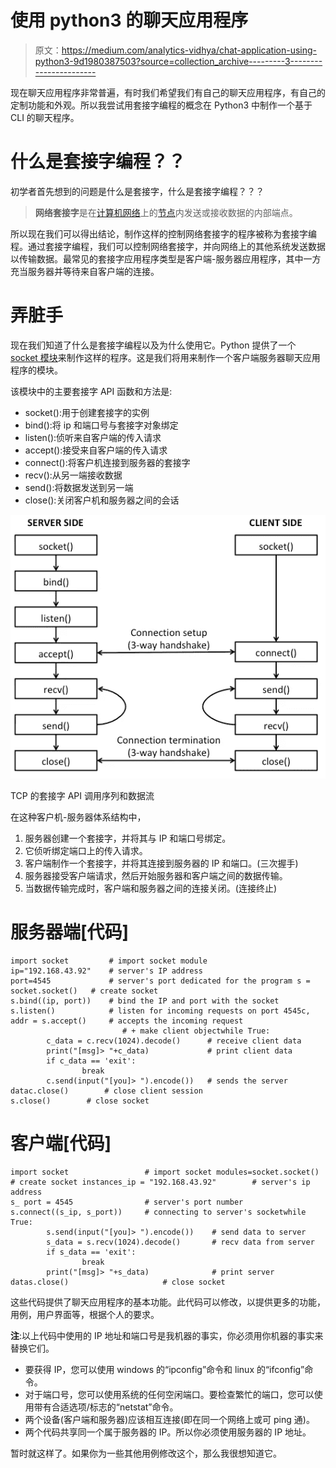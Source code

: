 # 使用 python3 的聊天应用程序

> 原文：<https://medium.com/analytics-vidhya/chat-application-using-python3-9d1980387503?source=collection_archive---------3----------------------->

现在聊天应用程序非常普遍，有时我们希望我们有自己的聊天应用程序，有自己的定制功能和外观。所以我尝试用套接字编程的概念在 Python3 中制作一个基于 CLI 的聊天程序。

# 什么是套接字编程？？

初学者首先想到的问题是什么是套接字，什么是套接字编程？？？

> **网络套接字**是在[计算机网络](https://en.wikipedia.org/wiki/Computer_network)上的[节点](https://en.wikipedia.org/wiki/Node_(networking))内发送或接收数据的内部端点。

所以现在我们可以得出结论，制作这样的控制网络套接字的程序被称为套接字编程。通过套接字编程，我们可以控制网络套接字，并向网络上的其他系统发送数据以传输数据。最常见的套接字应用程序类型是客户端-服务器应用程序，其中一方充当服务器并等待来自客户端的连接。

# 弄脏手

现在我们知道了什么是套接字编程以及为什么使用它。Python 提供了一个 [socket 模块](https://docs.python.org/3/library/socket.html)来制作这样的程序。这是我们将用来制作一个客户端服务器聊天应用程序的模块。

该模块中的主要套接字 API 函数和方法是:

*   socket():用于创建套接字的实例
*   bind():将 ip 和端口号与套接字对象绑定
*   listen():侦听来自客户端的传入请求
*   accept():接受来自客户端的传入请求
*   connect():将客户机连接到服务器的套接字
*   recv():从另一端接收数据
*   send():将数据发送到另一端
*   close():关闭客户机和服务器之间的会话

![](img/701143d0b3019199be8a25582ae90215.png)

TCP 的套接字 API 调用序列和数据流

在这种客户机-服务器体系结构中，

1.  服务器创建一个套接字，并将其与 IP 和端口号绑定。
2.  它侦听绑定端口上的传入请求。
3.  客户端制作一个套接字，并将其连接到服务器的 IP 和端口。(三次握手)
4.  服务器接受客户端请求，然后开始服务器和客户端之间的数据传输。
5.  当数据传输完成时，客户端和服务器之间的连接关闭。(连接终止)

# 服务器端[代码]

```
import socket         # import socket module
ip="192.168.43.92"    # server's IP address
port=4545             # server's port dedicated for the program s = socket.socket()   # create socket
s.bind((ip, port))    # bind the IP and port with the socket
s.listen()            # listen for incoming requests on port 4545c, addr = s.accept()     # accepts the incoming request 
                         # + make client objectwhile True:
        c_data = c.recv(1024).decode()      # receive client data
        print("[msg]> "+c_data)             # print client data
        if c_data == 'exit':
                break
        c.send(input("[you]> ").encode())   # sends the server datac.close()        # close client session
s.close()        # close socket 
```

# 客户端[代码]

```
import socket                 # import socket modules=socket.socket()             # create socket instances_ip = "192.168.43.92"        # server's ip address
s_ port = 4545                # server's port number
s.connect((s_ip, s_port))     # connecting to server's socketwhile True:
        s.send(input("[you]> ").encode())    # send data to server
        s_data = s.recv(1024).decode()       # recv data from server
        if s_data == 'exit':
                break
        print("[msg]> "+s_data)              # print server datas.close()                     # close socket
```

这些代码提供了聊天应用程序的基本功能。此代码可以修改，以提供更多的功能，用例，用户界面等，根据个人的要求。

**注**:以上代码中使用的 IP 地址和端口号是我机器的事实，你必须用你机器的事实来替换它们。

*   要获得 IP，您可以使用 windows 的“ipconfig”命令和 linux 的“ifconfig”命令。
*   对于端口号，您可以使用系统的任何空闲端口。要检查繁忙的端口，您可以使用带有合适选项/标志的“netstat”命令。
*   两个设备(客户端和服务器)应该相互连接(即在同一个网络上或可 ping 通)。
*   两个代码共享同一个属于服务器的 IP。所以你必须使用服务器的 IP 地址。

暂时就这样了。如果你为一些其他用例修改这个，那么我很想知道它。